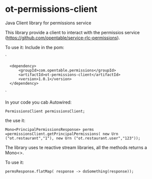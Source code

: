# ot-permissions-client
Java Client library for permissions service

This library provide a client to interact with the permissios service (https://github.com/opentable/service-rlc-permissions).

To use it:
Include in the pom:

  `
  
      <dependency>
          <groupId>com.opentable.permissions</groupId>
          <artifactId>ot-permissions-client</artifactId>
          <version>1.0.1</version>
      </dependency>
  
  `
   
  In your code you cab Autowired:
  
  `PermissionsClient permissionsClient;`
  
  the use it:
  
  `Mono<PrincipalPermissionsResponse> perms =permissionsClient.getPrincipalPermissions(
                                          new Urn ("ot.restaurant","1"),
                                          new Urn ("ot.restaurant.user","123"));
   `                                     
  
  The library uses te reactive stream libraries, all the methods returns a Mono<>.
  
  To use it:
  
  `permsResponse.flatMap( response -> doSomething(response));`
  
  
  
